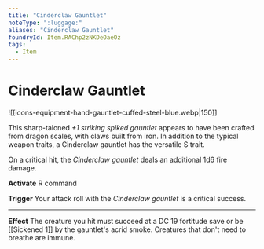```yaml
---
title: "Cinderclaw Gauntlet"
noteType: ":luggage:"
aliases: "Cinderclaw Gauntlet"
foundryId: Item.RAChp2zNKDeOaeOz
tags:
  - Item
---
```


# Cinderclaw Gauntlet
![[icons-equipment-hand-gauntlet-cuffed-steel-blue.webp|150]]

This sharp-taloned _+1 striking spiked gauntlet_ appears to have been crafted from dragon scales, with claws built from iron. In addition to the typical weapon traits, a Cinderclaw gauntlet has the versatile S trait.

On a critical hit, the _Cinderclaw gauntlet_ deals an additional 1d6 fire damage.

**Activate** R command

**Trigger** Your attack roll with the _Cinderclaw gauntlet_ is a critical success.

* * *

**Effect** The creature you hit must succeed at a DC 19 fortitude save or be [[Sickened 1]] by the gauntlet's acrid smoke. Creatures that don't need to breathe are immune.
